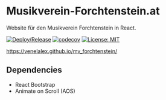 # Musikverein-Forchtenstein.at
Website für den Musikverein Forchtenstein in React.

[![Deploy/Release](https://github.com/VenelALEX/mv_forchtenstein/actions/workflows/main.yml/badge.svg)](https://github.com/VenelALEX/mv_forchtenstein/actions/workflows/main.yml) [![codecov](https://codecov.io/gh/VenelALEX/mv_forchtenstein/branch/master/graph/badge.svg?token=7OF9SKU1WH)](https://codecov.io/gh/VenelALEX/mv_forchtenstein) [![License: MIT](https://img.shields.io/badge/License-MIT-yellow.svg)](https://opensource.org/licenses/MIT)

https://venelalex.github.io/mv_forchtenstein/

## Dependencies

- React Bootstrap
- Animate on Scroll (AOS)

